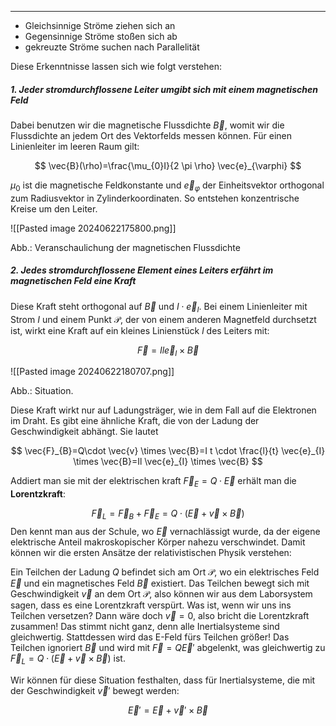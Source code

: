 ***
* Gleichsinnige Ströme ziehen sich an
* Gegensinnige Ströme stoßen sich ab
* gekreuzte Ströme suchen nach Parallelität

Diese Erkenntnisse lassen sich wie folgt verstehen:

##### 1. Jeder stromdurchflossene Leiter umgibt sich mit einem magnetischen Feld

Dabei benutzen wir die magnetische Flussdichte $\vec{B}$, womit wir die Flussdichte an jedem Ort des Vektorfelds messen können. Für einen Linienleiter im leeren Raum gilt:

$$
\vec{B}(\rho)=\frac{\mu_{0}I}{2 \pi \rho} \vec{e}_{\varphi}
$$

$\mu_{0}$ ist die magnetische Feldkonstante und $\vec{e}_{\varphi}$ der Einheitsvektor orthogonal zum Radiusvektor in Zylinderkoordinaten. So entstehen konzentrische Kreise um den Leiter.

![[Pasted image 20240622175800.png]]

Abb.: Veranschaulichung der magnetischen Flussdichte

##### 2. Jedes stromdurchflossene Element eines Leiters erfährt im magnetischen Feld eine Kraft

Diese Kraft steht orthogonal auf $\vec{B}$ und $I\cdot \vec{e}_{I}$. Bei einem Linienleiter mit Strom $I$ und einem Punkt $\mathcal{P}$, der von einem anderen Magnetfeld durchsetzt ist, wirkt eine Kraft auf ein kleines Linienstück $l$ des Leiters mit:

$$
\vec{F}=Il \vec{e}_{I} \times  \vec{B}
$$

![[Pasted image 20240622180707.png]]

Abb.: Situation.

Diese Kraft wirkt nur auf Ladungsträger, wie in dem Fall auf die Elektronen im Draht. 
Es gibt eine ähnliche Kraft, die von der Ladung der Geschwindigkeit abhängt. Sie lautet

$$
\vec{F}_{B}=Q\cdot  \vec{v} \times  \vec{B}=I t \cdot \frac{l}{t}  \vec{e}_{I} \times  \vec{B}=Il \vec{e}_{I} \times  \vec{B}
$$

Addiert man sie mit der elektrischen kraft $\vec{F}_{E}=Q\cdot  \vec{E}$ erhält man die **Lorentzkraft**:

$$
\vec{F}_{L}=\vec{F}_{B}+\vec{F}_{E}=Q\cdot(\vec{E}+\vec{v} \times  \vec{B})
$$ 
Den kennt man aus der Schule, wo $\vec{E}$ vernachlässigt wurde, da der eigene elektrische Anteil makroskopischer Körper nahezu verschwindet.
Damit können wir die ersten Ansätze der relativistischen Physik verstehen:

Ein Teilchen der Ladung $Q$ befindet sich am Ort $\mathcal{P}$, wo ein elektrisches Feld $\vec{E}$ und ein magnetisches Feld $\vec{B}$ existiert. Das Teilchen bewegt sich mit Geschwindigkeit $\vec{v}$ an dem Ort $\mathcal{P}$, also können wir aus dem Laborsystem sagen, dass es eine Lorentzkraft verspürt. Was ist, wenn wir uns ins Teilchen versetzen? Dann wäre doch $\vec{v}=0$, also bricht die Lorentzkraft zusammen!
Das stimmt nicht ganz, denn alle Inertialsysteme sind gleichwertig. Stattdessen wird das E-Feld fürs Teilchen größer! Das Teilchen ignoriert $\vec{B}$ und wird mit $\vec{F}=Q  \vec{E}'$ abgelenkt, was gleichwertig zu $\vec{F}_{L}=Q\cdot(\vec{E}+\vec{v} \times  \vec{B})$ ist.

Wir können für diese Situation festhalten, dass für Inertialsysteme, die mit der Geschwindigkeit $\vec{v}'$ bewegt werden:

$$
\vec{E}'=\vec{E}+\vec{v}' \times  \vec{B}
$$
